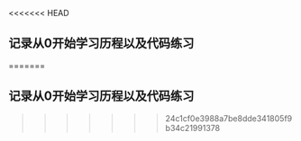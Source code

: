 <<<<<<< HEAD
## 记录从0开始学习历程以及代码练习
=======
## 记录从0开始学习历程以及代码练习
>>>>>>> 24c1cf0e3988a7be8dde341805f9b34c21991378
